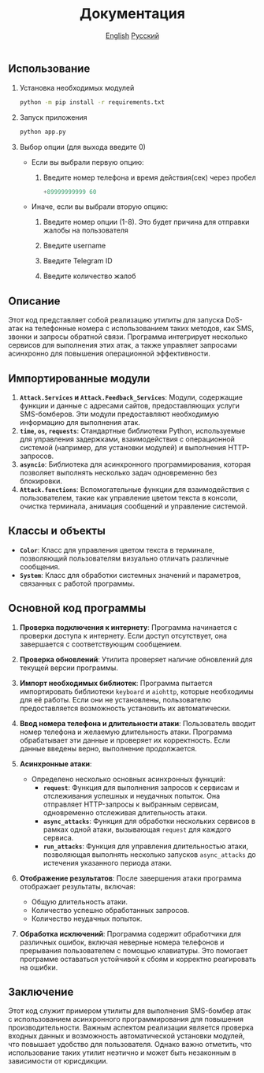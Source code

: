 <h1 align="center">Документация</h1>
<div align="center">
    <a href="/README.md">English</a>
    <a href="/README_ru.md">Русский</a>
    <br><br>
</div>

## Использование

1. Установка необходимых модулей

    ```sh
    python -m pip install -r requirements.txt
    ```
    
2. Запуск приложения

    ```sh
    python app.py
    ```
    
3. Выбор опции (для выхода введите 0)

    - Если вы выбрали первую опцию: 

        1.  Введите номер телефона и время действия(сек) через пробел

            ```python
            +89999999999 60
            ```
            
    - Иначе, если вы выбрали вторую опцию:

        1. Введите номер опции (1-8). Это будет причина для отправки жалобы на пользователя
        
        2. Введите username
        
        3. Введите Telegram ID
        
        4. Введите количество жалоб
        
## Описание

Этот код представляет собой реализацию утилиты для запуска DoS-атак на телефонные номера с использованием таких методов, как SMS, звонки и запросы обратной связи. Программа интегрирует несколько сервисов для выполнения этих атак, а также управляет запросами асинхронно для повышения операционной эффективности.

## Импортированные модули

1. **`Attack.Services` и `Attack.Feedback_Services`**: Модули, содержащие функции и данные с адресами сайтов, предоставляющих услуги SMS-бомберов. Эти модули предоставляют необходимую информацию для выполнения атак.
2. **`time`, `os`, `requests`**: Стандартные библиотеки Python, используемые для управления задержками, взаимодействия с операционной системой (например, для установки модулей) и выполнения HTTP-запросов.
3. **`asyncio`**: Библиотека для асинхронного программирования, которая позволяет выполнять несколько задач одновременно без блокировки.
4. **`Attack.functions`**: Вспомогательные функции для взаимодействия с пользователем, такие как управление цветом текста в консоли, очистка терминала, анимация сообщений и управление системой.

## Классы и объекты

- **`Color`**: Класс для управления цветом текста в терминале, позволяющий пользователям визуально отличать различные сообщения.
- **`System`**: Класс для обработки системных значений и параметров, связанных с работой программы.

## Основной код программы

1. **Проверка подключения к интернету**: Программа начинается с проверки доступа к интернету. Если доступ отсутствует, она завершается с соответствующим сообщением.

2. **Проверка обновлений**: Утилита проверяет наличие обновлений для текущей версии программы.

3. **Импорт необходимых библиотек**: Программа пытается импортировать библиотеки `keyboard` и `aiohttp`, которые необходимы для её работы. Если они не установлены, пользователю предоставляется возможность установить их автоматически.

4. **Ввод номера телефона и длительности атаки**: Пользователь вводит номер телефона и желаемую длительность атаки. Программа обрабатывает эти данные и проверяет их корректность. Если данные введены верно, выполнение продолжается.

5. **Асинхронные атаки**:
    - Определено несколько основных асинхронных функций:
      - **`request`**: Функция для выполнения запросов к сервисам и отслеживания успешных и неудачных попыток. Она отправляет HTTP-запросы к выбранным сервисам, одновременно отслеживая длительность атаки.
      - **`async_attacks`**: Функция для обработки нескольких сервисов в рамках одной атаки, вызывающая `request` для каждого сервиса.
      - **`run_attacks`**: Функция для управления длительностью атаки, позволяющая выполнять несколько запусков `async_attacks` до истечения указанного периода атаки.

6. **Отображение результатов**: После завершения атаки программа отображает результаты, включая:
   - Общую длительность атаки.
   - Количество успешно обработанных запросов.
   - Количество неудачных попыток.

7. **Обработка исключений**: Программа содержит обработчики для различных ошибок, включая неверные номера телефонов и прерывания пользователем с помощью клавиатуры. Это помогает программе оставаться устойчивой к сбоям и корректно реагировать на ошибки.

## Заключение

Этот код служит примером утилиты для выполнения SMS-бомбер атак с использованием асинхронного программирования для повышения производительности. Важным аспектом реализации является проверка входных данных и возможность автоматической установки модулей, что повышает удобство для пользователя. Однако важно отметить, что использование таких утилит неэтично и может быть незаконным в зависимости от юрисдикции.